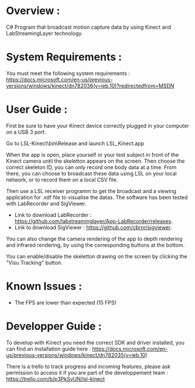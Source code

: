 # Overview :
C# Program that broadcast motion capture data by using Kinect and LabStreamingLayer technology.

# System Requirements :

You must meet the following system requirements :
https://docs.microsoft.com/en-us/previous-versions/windows/kinect/dn782036(v=ieb.10)?redirectedfrom=MSDN	

# User Guide :

First be sure to have your Kinect device correctly plugged in your computer on a USB 3 port.

Go to LSL-Kinect\bin\Release and launch LSL_Kinect.app

When the app is open, place yourself or your test subject in front of the Kinect camera until the skeletton appears on the screen.
Then choose the correct skeleton ID, you can only record one body data at a time.
From there, you can choose to broadcast these data using LSL on your local network, or to record them on a local CSV file. 

Then use a LSL receiver programm to get the broadcast and a viewing application for .xdf file to visualise the datas. 
The software has been tested with LabRecorder and SigViewer.

- Link to download LabRecorder : https://github.com/labstreaminglayer/App-LabRecorder/releases.
- Link to download SigViewer :  https://github.com/cbrnr/sigviewer.

You can also change the camera rendering of the app to depth rendering and infrared rendering, by using the corresponding buttons at the bottom.

You can enable/disable the skeletton drawing on the screen by clicking the "Visu Tracking" button.

# Known Issues :

- The FPS are lower than expected (15 FPS)

# Developper Guide :

To develop with Kinect you need the correct SDK and driver installed, you can find an installation guide here :
https://docs.microsoft.com/en-us/previous-versions/windows/kinect/dn782035(v=ieb.10)

There is a trello to track progress and incoming features, please ask permission to access it if you are part of the developpement team :
https://trello.com/b/p3PkSvUN/lsl-kinect
